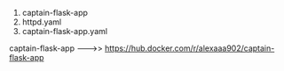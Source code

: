 1. captain-flask-app 
2. httpd.yaml
3. captain-flask-app.yaml

captain-flask-app --->> https://hub.docker.com/r/alexaaa902/captain-flask-app
